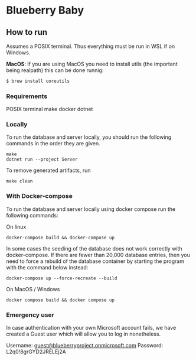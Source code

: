 # Blueberry Baby

## How to run

Assumes a POSIX terminal. Thus everything must be run in WSL if on Windows.

**MacOS**: If you are using MacOS you need to install utils (the important being realpath) this can be done runnig:

```bash
$ brew install coreutils
```

### Requirements

POSIX terminal
make
docker
dotnet

### Locally

To run the database and server locally, you should run the following commands in the order they are given.

```shell
make
dotnet run --project Server
```

To remove generated artifacts, run

```shell
make clean
```

### With Docker-compose

To run the database and server locally using docker compose run the following commands:

On linux

```shell
docker-compose build && docker-compose up
```

In some cases the seeding of the database does not work correctly with docker-compose.
If there are fewer than 20,000 database entries, then you need to force a rebuild of
the database container by starting the program with the command below instead:
```shell
docker-compose up --force-recreate --build
```

On MacOS / Windows

```shell
docker compose build && docker compose up
```

### Emergency user

In case authentication with your own Microsoft account fails, we have created a Guest user which will allow you to log in
nonetheless.

Username: guest@blueberryproject.onmicrosoft.com
Password: L2q0!8grGYD2JRELEj2A
